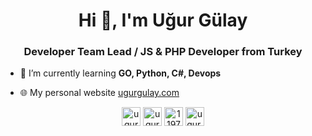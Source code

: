 <h1 align="center">Hi 👋, I'm Uğur Gülay</h1>
<h3 align="center">Developer Team Lead / JS & PHP Developer from Turkey</h3>

- 🌱 I’m currently learning **GO, Python, C#, Devops**

- 🌐 My personal website <a href="https://ugurgulay.com">ugurgulay.com</a>


<p align="center">
<a href="https://twitter.com/ugurgulay" target="blank"><img align="center" src="https://cdn.jsdelivr.net/npm/simple-icons@3.0.1/icons/twitter.svg" alt="ugurgulay" height="30" width="30" /></a>
<a href="https://linkedin.com/in/ugurgulay" target="blank"><img align="center" src="https://cdn.jsdelivr.net/npm/simple-icons@3.0.1/icons/linkedin.svg" alt="ugurgulay" height="30" width="30" /></a>
<a href="https://stackoverflow.com/users/11975868" target="blank"><img align="center" src="https://cdn.jsdelivr.net/npm/simple-icons@3.0.1/icons/stackoverflow.svg" alt="11975868" height="30" width="30" /></a>
<a href="https://instagram.com/ugur.gulay" target="blank"><img align="center" src="https://cdn.jsdelivr.net/npm/simple-icons@3.0.1/icons/instagram.svg" alt="ugur.gulay" height="30" width="30" /></a>
</p>
